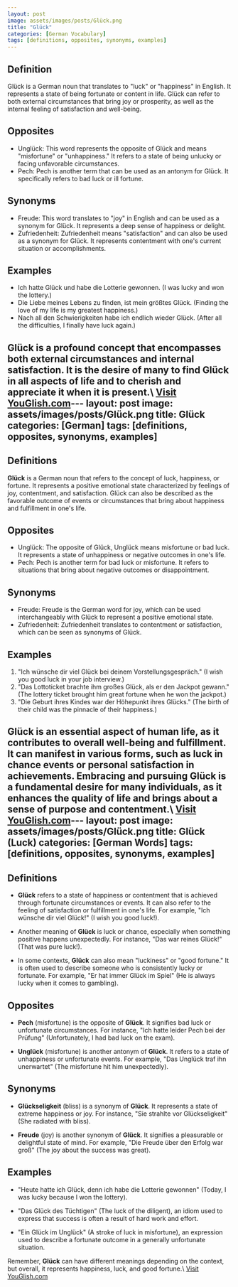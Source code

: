 ```yaml
---
layout: post
image: assets/images/posts/Glück.png
title: "Glück"
categories: [German Vocabulary]
tags: [definitions, opposites, synonyms, examples]
---
```


## Definition

Glück is a German noun that translates to "luck" or "happiness" in English. It represents a state of being fortunate or content in life. Glück can refer to both external circumstances that bring joy or prosperity, as well as the internal feeling of satisfaction and well-being.

## Opposites

- Unglück: This word represents the opposite of Glück and means "misfortune" or "unhappiness." It refers to a state of being unlucky or facing unfavorable circumstances.
- Pech: Pech is another term that can be used as an antonym for Glück. It specifically refers to bad luck or ill fortune.

## Synonyms

- Freude: This word translates to "joy" in English and can be used as a synonym for Glück. It represents a deep sense of happiness or delight.
- Zufriedenheit: Zufriedenheit means "satisfaction" and can also be used as a synonym for Glück. It represents contentment with one's current situation or accomplishments.

## Examples

- Ich hatte Glück und habe die Lotterie gewonnen. (I was lucky and won the lottery.)
- Die Liebe meines Lebens zu finden, ist mein größtes Glück. (Finding the love of my life is my greatest happiness.)
- Nach all den Schwierigkeiten habe ich endlich wieder Glück. (After all the difficulties, I finally have luck again.)

Glück is a profound concept that encompasses both external circumstances and internal satisfaction. It is the desire of many to find Glück in all aspects of life and to cherish and appreciate it when it is present.\ <a id="yg-widget-0" class="youglish-widget" data-query="Glück" data-lang="german" data-components="8412" data-auto-start="0" data-bkg-color="theme_light" data-title="How%20to%20pronounce%20Glück%20in%20German"  rel="nofollow" href="https://youglish.com">Visit YouGlish.com</a><script async src="https://youglish.com/public/emb/widget.js" charset="utf-8"></script>---
layout: post
image: assets/images/posts/Glück.png
title: Glück
categories: [German]
tags: [definitions, opposites, synonyms, examples]
---

## Definitions

**Glück** is a German noun that refers to the concept of luck, happiness, or fortune. It represents a positive emotional state characterized by feelings of joy, contentment, and satisfaction. Glück can also be described as the favorable outcome of events or circumstances that bring about happiness and fulfillment in one's life. 

## Opposites

- Unglück: The opposite of Glück, Unglück means misfortune or bad luck. It represents a state of unhappiness or negative outcomes in one's life.
- Pech: Pech is another term for bad luck or misfortune. It refers to situations that bring about negative outcomes or disappointment.

## Synonyms

- Freude: Freude is the German word for joy, which can be used interchangeably with Glück to represent a positive emotional state.
- Zufriedenheit: Zufriedenheit translates to contentment or satisfaction, which can be seen as synonyms of Glück.

## Examples

1. "Ich wünsche dir viel Glück bei deinem Vorstellungsgespräch." (I wish you good luck in your job interview.)
2. "Das Lottoticket brachte ihm großes Glück, als er den Jackpot gewann." (The lottery ticket brought him great fortune when he won the jackpot.)
3. "Die Geburt ihres Kindes war der Höhepunkt ihres Glücks." (The birth of their child was the pinnacle of their happiness.)

Glück is an essential aspect of human life, as it contributes to overall well-being and fulfillment. It can manifest in various forms, such as luck in chance events or personal satisfaction in achievements. Embracing and pursuing Glück is a fundamental desire for many individuals, as it enhances the quality of life and brings about a sense of purpose and contentment.\ <a id="yg-widget-0" class="youglish-widget" data-query="Glück" data-lang="german" data-components="8412" data-auto-start="0" data-bkg-color="theme_light" data-title="How%20to%20pronounce%20Glück%20in%20German"  rel="nofollow" href="https://youglish.com">Visit YouGlish.com</a><script async src="https://youglish.com/public/emb/widget.js" charset="utf-8"></script>---
layout: post
image: assets/images/posts/Glück.png
title: Glück (Luck)
categories: [German Words]
tags: [definitions, opposites, synonyms, examples]
---

## Definitions

- **Glück** refers to a state of happiness or contentment that is achieved through fortunate circumstances or events. It can also refer to the feeling of satisfaction or fulfillment in one's life. For example, "Ich wünsche dir viel Glück!" (I wish you good luck!).

- Another meaning of **Glück** is luck or chance, especially when something positive happens unexpectedly. For instance, "Das war reines Glück!" (That was pure luck!).

- In some contexts, **Glück** can also mean "luckiness" or "good fortune." It is often used to describe someone who is consistently lucky or fortunate. For example, "Er hat immer Glück im Spiel" (He is always lucky when it comes to gambling).

## Opposites

- **Pech** (misfortune) is the opposite of **Glück**. It signifies bad luck or unfortunate circumstances. For instance, "Ich hatte leider Pech bei der Prüfung" (Unfortunately, I had bad luck on the exam).

- **Unglück** (misfortune) is another antonym of **Glück**. It refers to a state of unhappiness or unfortunate events. For example, "Das Unglück traf ihn unerwartet" (The misfortune hit him unexpectedly).

## Synonyms

- **Glückseligkeit** (bliss) is a synonym of **Glück**. It represents a state of extreme happiness or joy. For instance, "Sie strahlte vor Glückseligkeit" (She radiated with bliss).

- **Freude** (joy) is another synonym of **Glück**. It signifies a pleasurable or delightful state of mind. For example, "Die Freude über den Erfolg war groß" (The joy about the success was great).

## Examples

- "Heute hatte ich Glück, denn ich habe die Lotterie gewonnen" (Today, I was lucky because I won the lottery).

- "Das Glück des Tüchtigen" (The luck of the diligent), an idiom used to express that success is often a result of hard work and effort.

- "Ein Glück im Unglück" (A stroke of luck in misfortune), an expression used to describe a fortunate outcome in a generally unfortunate situation.

Remember, **Glück** can have different meanings depending on the context, but overall, it represents happiness, luck, and good fortune.\ <a id="yg-widget-0" class="youglish-widget" data-query="Glück" data-lang="german" data-components="8412" data-auto-start="0" data-bkg-color="theme_light" data-title="How%20to%20pronounce%20Glück%20in%20German"  rel="nofollow" href="https://youglish.com">Visit YouGlish.com</a><script async src="https://youglish.com/public/emb/widget.js" charset="utf-8"></script>